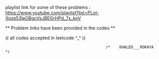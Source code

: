 playlist link for some of these problems :  
https://www.youtube.com/playlist?list=PLot-Xpze53leOBgcVsJBEGrHPd_7x_koV

** Problem links have been provided in the codes **

(( all codes accepted in leetcode ^_^ ))

                                                /*    KHALED___ROKAYA    */
